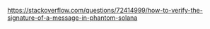 https://stackoverflow.com/questions/72414999/how-to-verify-the-signature-of-a-message-in-phantom-solana

